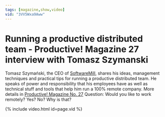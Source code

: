 ```yaml
---
tags: [magazine,show,video]
vid: "3VV5Wxa9Aww"
---
```


# Running a productive distributed team - Productive! Magazine 27 interview with Tomasz Szymanski


Tomasz Szymański, the CEO of [SoftwareMill](https://softwaremill.com/), shares his ideas, management techniques and practical tips for running a productive distributed team. He speaks of power and responsibility that his employees have as well as technical stuff and tools that help him run a 100% remote company. More details in [Productive! Magazine No. 27](http://ProductiveMag.com/27) Question: Would you like to work remotely? Yes? No? Why is that?

{% include video.html id=page.vid %}

<!--More-->

[n]: https://michael.gratis/nozbe